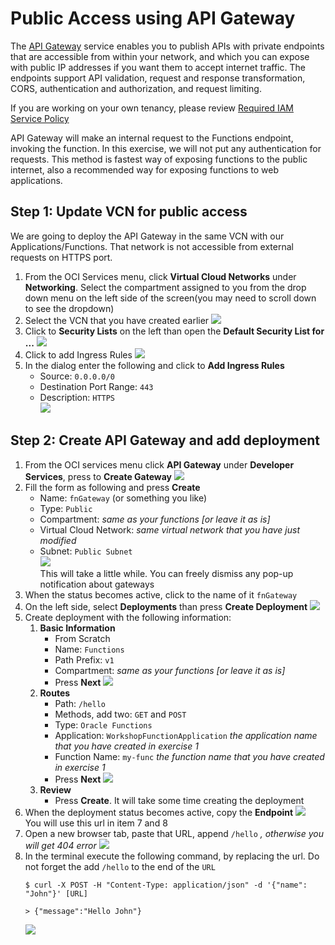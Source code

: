 # Public Access using API Gateway
The [API Gateway](https://www.oracle.com/cloud-native/api-gateway/) service enables you to publish APIs with private endpoints that are accessible from within your network, and which you can expose with public IP addresses if you want them to accept internet traffic. The endpoints support API validation, request and response transformation, CORS, authentication and authorization, and request limiting. 

If you are working on your own tenancy, please review [Required IAM Service Policy](https://docs.oracle.com/en-us/iaas/Content/APIGateway/Concepts/apigatewayoverview.htm#requiredpolicy)

API Gateway will make an internal request to the Functions endpoint, invoking the function. In this exercise, we will not put any authentication for requests. This method is fastest way of exposing functions to the public internet, also a recommended way for exposing functions to web applications.

## Step 1: Update VCN for public access
We are going to deploy the API Gateway in the same VCN with our Applications/Functions. That network is not accessible from external requests on HTTPS port.

1. From the OCI Services menu, click **Virtual Cloud Networks** under **Networking**. Select the compartment assigned to you from the drop down menu on the left side of the screen(you may need to scroll down to see the dropdown)
2. Select the VCN that you have created earlier
    ![](./images/select-vcn.png)  
3. Click to **Security Lists** on the left than open the **Default Security List for ...**
    ![](./images/open-securityList.png)  
4. Click to add Ingress Rules
    ![](./images/open-IngressRules.png)  
5. In the dialog enter the following and click to **Add Ingress Rules**
    - Source: `0.0.0.0/0`
    - Destination Port Range: `443`
    - Description: `HTTPS`  
    ![](./images/add-IngressRule.png)  

## Step 2: Create API Gateway and add deployment
1. From the OCI services menu click **API Gateway** under **Developer Services**, press to **Create Gateway**
    ![](./images/gateways.png)  
2. Fill the form as following and press **Create**
    - Name: `fnGateway` (or something you like)
    - Type: `Public`
    - Compartment: *same as your functions [or leave it as is]*
    - Virtual Cloud Network: *same virtual network that you have just modified*
    - Subnet: `Public Subnet`  
    ![](./images/create-gateway.png)  
    This will take a little while. You can freely dismiss any pop-up notification about gateways
3. When the status becomes active, click to the name of it `fnGateway`
4. On the left side, select **Deployments** than press **Create Deployment**
    ![](./images/deployments.png)  
5. Create deployment with the following information:
    1. **Basic Information**
        - From Scratch
        - Name: `Functions`
        - Path Prefix: `v1`
        - Compartment: *same as your functions [or leave it as is]*
        - Press **Next**
        ![](./images/create-deployment-1.png)  
    2. **Routes**
        - Path: `/hello`
        - Methods, add two: `GET` and `POST`
        - Type: `Oracle Functions`
        - Application: `WorkshopFunctionApplication` *the application name that you have created in exercise 1*
        - Function Name: `my-func` *the function name that you have created in exercise 1*
        - Press **Next**
        ![](./images/create-deployment-2.png)  
    3. **Review**
        - Press **Create**. It will take some time creating the deployment
6. When the deployment status becomes active, copy the **Endpoint**
    ![](./images/deployment-url.png)  
    You will use this url in item 7 and 8
7. Open a new browser tab, paste that URL, append `/hello` *, otherwise you will get 404 error*
    ![](./images/get-request.png)  
8. In the terminal execute the following command, by replacing the url. Do not forget the add `/hello` to the end of the `URL`
    ```shell
    $ curl -X POST -H "Content-Type: application/json" -d '{"name": "John"}' [URL]

    > {"message":"Hello John"}
    ```
    ![](./images/post-request.png)  


